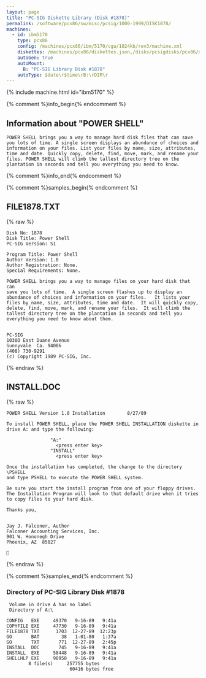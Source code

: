 ```yaml
---
layout: page
title: "PC-SIG Diskette Library (Disk #1878)"
permalink: /software/pcx86/sw/misc/pcsig/1000-1999/DISK1878/
machines:
  - id: ibm5170
    type: pcx86
    config: /machines/pcx86/ibm/5170/cga/1024kb/rev3/machine.xml
    diskettes: /machines/pcx86/diskettes.json,/disks/pcsigdisks/pcx86/diskettes.json
    autoGen: true
    autoMount:
      B: "PC-SIG Library Disk #1878"
    autoType: $date\r$time\rB:\rDIR\r
---
```


{% include machine.html id="ibm5170" %}

{% comment %}info_begin{% endcomment %}

## Information about "POWER SHELL"

    POWER SHELL brings you a way to manage hard disk files that can save
    you lots of time. A single screen displays an abundance of choices and
    information on your files. List your files by name, size, attributes,
    time and date. Quickly copy, delete, find, move, mark, and rename your
    files. POWER SHELL will climb the tallest directory tree on the
    plantation in seconds and tell you everything you need to know.
{% comment %}info_end{% endcomment %}

{% comment %}samples_begin{% endcomment %}

## FILE1878.TXT

{% raw %}
```
Disk No: 1878                                                           
Disk Title: Power Shell                                                 
PC-SIG Version: S1                                                      
                                                                        
Program Title: Power Shell                                              
Author Version: 1.0                                                     
Author Registration: None.                                              
Special Requirements: None.                                             
                                                                        
POWER SHELL brings you a way to manage files on your hard disk that can 
save you lots of time.  A single screen flashes up to display an        
abundance of choices and information on your files.   It lists your     
files by name, size, attributes, time and date.  It will quickly copy,  
delete, find, move, mark, and rename your files.  It will climb the     
tallest directory tree on the plantation in seconds and tell you        
everything you need to know about them.                                 
	                                                                       
                                                                        
PC-SIG                                                                  
1030D East Duane Avenue                                                 
Sunnyvale  Ca. 94086                                                    
(408) 730-9291                                                          
(c) Copyright 1989 PC-SIG, Inc.                                         
```
{% endraw %}

## INSTALL.DOC

{% raw %}
```
POWER SHELL Version 1.0 Installation        8/27/89            

To install POWER SHELL, place the POWER SHELL INSTALLATION diskette in
drive A: and type the following:

                "A:"   
                  <press enter key>
                "INSTALL"  
                  <press enter key>

Once the installation has completed, the change to the directory \PSHELL
and type PSHELL to execute the POWER SHELL system.

Be sure you start the install program from one of your floppy drives. 
The Installation Program will look to that default drive when it tries
to copy files to your hard disk.

Thanks you,


Jay J. Falconer, Author
Falconer Accounting Services, Inc.        
901 W. Hononegh Drive
Phoenix, AZ  85027


```
{% endraw %}

{% comment %}samples_end{% endcomment %}

### Directory of PC-SIG Library Disk #1878

     Volume in drive A has no label
     Directory of A:\

    CONFIG   EXE     49370   9-16-89   9:41a
    COPYFILE EXE     47730   9-16-89   9:41a
    FILE1878 TXT      1703  12-27-89  12:23p
    GO       BAT        38   1-01-80   1:37a
    GO       TXT       771  12-27-89   2:45p
    INSTALL  DOC       745   9-16-89   9:41a
    INSTALL  EXE     58448   9-16-89   9:41a
    SHELLHLP EXE     98950   9-16-89   9:41a
            8 file(s)     257755 bytes
                           60416 bytes free
